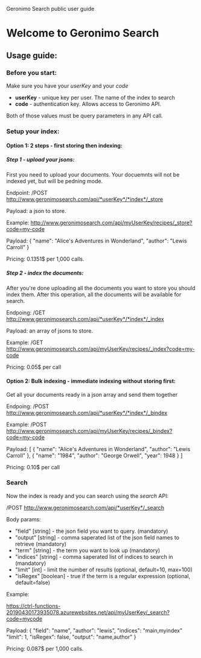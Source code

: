 Geronimo Search public user guide

# Welcome to Geronimo Search

## Usage guide:
### Before you start:

Make sure you have your *userKey* and your *code*
* **userKey** - unique key per user. The name of the index to search
* **code** - authentication key. Allows access to Geronimo API.

Both of those values must be query parameters in any API call.

### Setup your index:
#### Option 1: 2 steps - first storing then indexing:
##### Step 1 - upload your jsons:
First you need to upload your documents. Your docuemnts will not be indexed yet, but will be pedning mode.

Endpoint:
/POST http://www.geronimosearch.com/api/*userKey*/*index*/_store

Payload: a json to store.

Example: http://www.geronimosearch.com/api/myUserKey/recipes/_store?code=my-code

Payload:
{
  "name": "Alice's Adventures in Wonderland",
  "author":  "Lewis Carroll"
}

Pricing: 0.1351$ per 1,000 calls.

##### Step 2 - index the documents:
After you're done uploading all the documents you want to store you should index them. After this operation, all the documents will be available for search.

Endpoing:
/GET http://www.geronimosearch.com/api/*userKey*/*index*/_index

Payload: an array of jsons to store.

Example: /GET http://www.geronimosearch.com/api/myUserKey/recipes/_index?code=my-code

Pricing: 0.05$ per call

#### Option 2: Bulk indexing - immediate indexing without storing first:
Get all your documents ready in a json array and send them together

Endpoing:
/POST http://www.geronimosearch.com/api/*userKey*/*index*/_bindex

Example: /POST http://www.geronimosearch.com/api/myUserKey/recipes/_bindex?code=my-code

Payload:
[
    {
        "name": "Alice's Adventures in Wonderland",
        "author":  "Lewis Carroll"
    },
    {
        "name": "1984",
        "author":  "George Orwell",
        "year": 1948
    }
]

Pricing: 0.10$ per call

### Search
Now the index is ready and you can search using the *search* API:

/POST http://www.geronimosearch.com/api/*userKey*/_search

Body params:
* "field" [string] - the json field you want to query. (mandatory)
* "output" [string] - comma saperated list of the json field names to retrieve (mandatory)
* "term" [string] - the term you want to look up (mandatory)
* "indices" [string] - comma saperated list of indices to search in (mandatory)
* "limit" [int] - limit the number of results (optional, default=10, max=100)
* "isRegex" [boolean] - true if the term is a regular expression (optional, default=false)

Example:

https://ctrl-functions-20190430173935078.azurewebsites.net/api/myUserKey/_search?code=mycode

Payload:
{
  "field": "name",
  "author": "lewis",
  "indices": "main,myindex"
  "limit": 1,
  "isRegex": false,
  "output": "name,author"
}

Pricing:  0.087$ per 1,000 calls.
